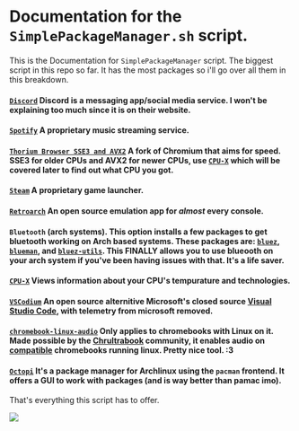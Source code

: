 # Documentation for the `SimplePackageManager.sh` script.

This is the Documentation for `SimplePackageManager` script. The biggest script in this repo so far. It has the most packages so i'll go over all them in this breakdown.

#### [`Discord`](https://discord.com) Discord is a messaging app/social media service. I won't be explaining too much since it is on their website.
#### [`Spotify`](https://spotify.com) A proprietary music streaming service.
#### [`Thorium Browser SSE3 and AVX2`](https://thorium.rocks) A fork of Chromium that aims for speed. SSE3 for older CPUs and AVX2 for newer CPUs, use [`CPU-X`](https://aur.archlinux.org/packages/cpu-x) which will be covered later to find out what CPU you got.
#### [`Steam`](https://steampowered.com/) A proprietary game launcher.
#### [`Retroarch`](https://www.retroarch.com/) An open source emulation app for *almost* every console.
#### `Bluetooth` (arch systems). This option installs a few packages to get bluetooth working on Arch based systems. These packages are: [`bluez`](https://archlinux.org/packages/extra/x86_64/bluez/), [`blueman`](https://archlinux.org/packages/extra/x86_64/blueman/), and [`bluez-utils`](https://archlinux.org/packages/extra/x86_64/bluez-utils/). This FINALLY allows you to use blueooth on your arch system if you've been having issues with that. It's a life saver.
#### [`CPU-X`](https://aur.archlinux.org/packages/cpu-x) Views information about your CPU's tempurature and technologies.
#### [`VSCodium`](https://vscodium.com) An open source alternitive Microsoft's closed source [Visual Studio Code](https://code.visualstudio.com/), with telemetry from microsoft removed.
#### [`chromebook-linux-audio`](https://github.com/WeirdTreeThing/chromebook-linux-audio/) Only applies to chromebooks with Linux on it. Made possible by the [Chrultrabook](https://chrultrabook.github.io/docs) community, it enables audio on [compatible](https://docs.chrultrabook.com/docs/firmware/supported-devices.html) chromebooks running linux. Pretty nice tool. :3
#### [`Octopi`](https://tintaescura.com/projects/octopi/) It's a package manager for Archlinux using the `pacman` frontend. It offers a GUI to work with packages (and is way better than pamac imo).

That's everything this script has to offer.


<img src=https://raw.githubusercontent.com/strangetheproot/practical-shell-files/main/assets/IMG_8889.jpeg>
